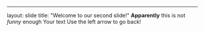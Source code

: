 
---
layout: slide
title: "Welcome to our second slide!"
**Apparently** this is not *funny* enough
Your text
Use the left arrow to go back!
